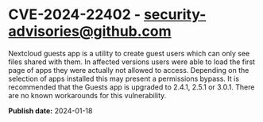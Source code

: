 # CVE-2024-22402 - security-advisories@github.com

Nextcloud guests app is a utility to create guest users which can only see files shared with them. In affected versions users were able to load the first page of apps they were actually not allowed to access. Depending on the selection of apps installed this may present a permissions bypass. It is recommended that the Guests app is upgraded to 2.4.1, 2.5.1 or 3.0.1. There are no known workarounds for this vulnerability.

**Publish date:** 2024-01-18
